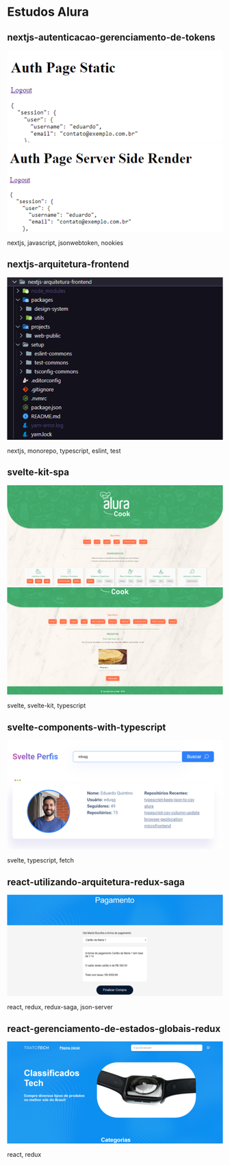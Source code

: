# Estudos Alura

## nextjs-autenticacao-gerenciamento-de-tokens

<img src='./nextjs-autenticacao-gerenciamento-de-tokens/preview-auth-nextjs-1.png'>
<img src='./nextjs-autenticacao-gerenciamento-de-tokens/preview-auth-nextjs-2.png'>

nextjs, javascript, jsonwebtoken, nookies


## nextjs-arquitetura-frontend

<img src='./nextjs-arquitetura-frontend/monorepo-structure.png'>

nextjs, monorepo, typescript, eslint, test

## svelte-kit-spa

<img src='./svelte-kit-spa/alura-cook-1.png'>
<img src='./svelte-kit-spa/alura-cook-2.png'>

svelte, svelte-kit, typescript

## svelte-components-with-typescript

<img src='./svelte-components-with-typescript/svelte-final.png'>

svelte, typescript, fetch

## react-utilizando-arquitetura-redux-saga

<img src='./react-utilizando-arquitetura-redux-saga/trato-tech-listener/saga-final.png'>

react, redux, redux-saga, json-server

## react-gerenciamento-de-estados-globais-redux

<img src='./react-gerenciamento-de-estados-globais-redux/1-carrinho-de-compras/redux-final.png'>

react, redux